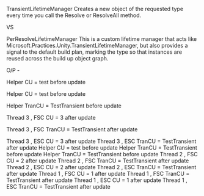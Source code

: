 TransientLifetimeManager
Creates a new object of the requested type every time you call the Resolve or ResolveAll method.


VS

PerResolveLifetimeManager
This is a custom lifetime manager that acts like Microsoft.Practices.Unity.TransientLifetimeManager, but also provides a signal to the default build plan, 
marking the type so that instances are reused across the build up object graph.


O/P -

Helper CU = test before update

Helper CU = test before update

Helper TranCU = TestTransient before update

Thread 3 , FSC CU = 3 after update

Thread 3 , FSC TranCU = TestTransient after update

Thread 3 , ESC CU = 3 after update
Thread 3 , ESC TranCU = TestTransient after update
Helper CU = test before update
Helper TranCU = TestTransient before update
Helper TranCU = TestTransient before update
Thread 2 , FSC CU = 2 after update
Thread 2 , FSC TranCU = TestTransient after update
Thread 2 , ESC CU = 2 after update
Thread 2 , ESC TranCU = TestTransient after update
Thread 1 , FSC CU = 1 after update
Thread 1 , FSC TranCU = TestTransient after update
Thread 1 , ESC CU = 1 after update
Thread 1 , ESC TranCU = TestTransient after update




